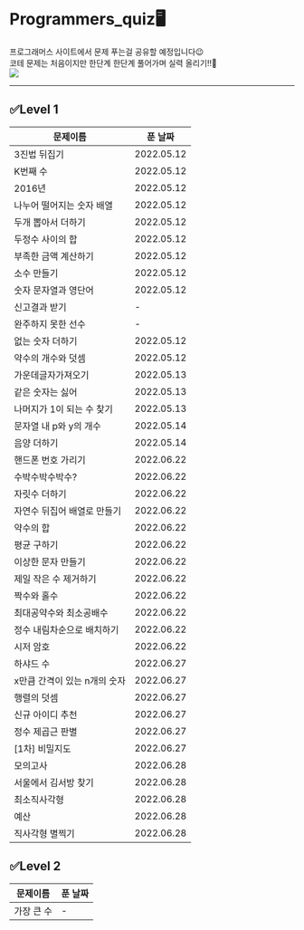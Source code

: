# Programmers_quiz🖥️

프로그래머스 사이트에서 문제 푸는걸 공유할 예정입니다😉<br>
코테 문제는 처음이지만 한단계 한단계 풀어가며 실력 올리기!!🙌<br>
<img src="https://img.shields.io/badge/Python-3776AB?style=for-the-badge&logo=Python&logoColor=white"/>

---
## ✅Level 1


| 문제이름            | 푼 날짜       |
|-----------------|------------|
| 3진법 뒤집기         | 2022.05.12 |
| K번째 수           | 2022.05.12 |
| 2016년           | 2022.05.12 |
| 나누어 떨어지는 숫자 배열  | 2022.05.12 |
| 두개 뽑아서 더하기      | 2022.05.12 |
| 두정수 사이의 합       | 2022.05.12 |
| 부족한 금액 계산하기     | 2022.05.12 |
| 소수 만들기          | 2022.05.12 |
| 숫자 문자열과 영단어     | 2022.05.12 |
| 신고결과 받기         | -          |
| 완주하지 못한 선수      | -          |
| 없는 숫자 더하기       | 2022.05.12 |
| 약수의 개수와 덧셈      | 2022.05.12 |
| 가운데글자가져오기       | 2022.05.13 |
| 같은 숫자는 싫어       | 2022.05.13 |
| 나머지가 1이 되는 수 찾기 | 2022.05.13 |
| 문자열 내 p와 y의 개수  | 2022.05.14 |
| 음양 더하기          | 2022.05.14 |
| 핸드폰 번호 가리기      | 2022.06.22 |
| 수박수박수박수?        | 2022.06.22 |
| 자릿수 더하기         | 2022.06.22 |
| 자연수 뒤집어 배열로 만들기 | 2022.06.22 |
| 약수의 합 | 2022.06.22 |
| 평균 구하기 | 2022.06.22 |
| 이상한 문자 만들기 | 2022.06.22 |
| 제일 작은 수 제거하기 | 2022.06.22 |
| 짝수와 홀수 | 2022.06.22 |
| 최대공약수와 최소공배수 | 2022.06.22 |
| 정수 내림차순으로 배치하기 | 2022.06.22 |
| 시저 암호 | 2022.06.22 |
| 하샤드 수 | 2022.06.27 |
| x만큼 간격이 있는 n개의 숫자 | 2022.06.27 |
| 행렬의 덧셈 | 2022.06.27 |
| 신규 아이디 추천 | 2022.06.27 |
| 정수 제곱근 판별 | 2022.06.27 |
| [1차] 비밀지도 | 2022.06.27 |
| 모의고사 | 2022.06.28 |
| 서울에서 김서방 찾기 | 2022.06.28 |
| 최소직사각형 | 2022.06.28 |
| 예산 | 2022.06.28 |
| 직사각형 별찍기 | 2022.06.28 |

## ✅Level 2
|문제이름|푼 날짜|
|---|---|
|가장 큰 수|-|

